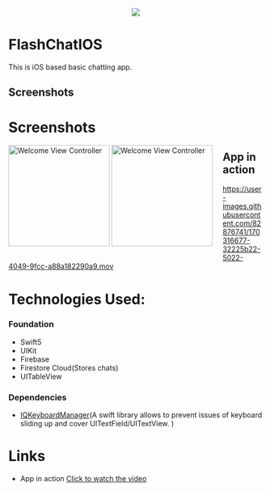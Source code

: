 <p align="center">
  <img src="https://github.com/sandeepsahanicodes/FlashChatIOS/blob/master/Flash%20Chat%20iOS13/Assets.xcassets/AppIcon.appiconset/180.png" />
</p>

# FlashChatIOS

This is iOS based basic chatting app.

## Screenshots
# Screenshots

<div style="float:left;margin:0 20px 20px 0" markdown="1">
  
<img width="200" alt="Welcome View Controller" src="https://github.com/sandeepsahanicodes/FlashChatIOS/assets/82876741/621e2700-29fa-465c-ac5e-5dee5135dd8a">

<img width="200" alt="Welcome View Controller" src="https://github.com/sandeepsahanicodes/FlashChatIOS/assets/82876741/6f483847-d10e-4e1c-a946-d5d04e68d006">
</div>

## App in action

https://user-images.githubusercontent.com/82876741/170316677-32225b22-5022-4049-9fcc-a88a182290a9.mov

# Technologies Used:
### Foundation
- Swift5
- UIKit
- Firebase
- Firestore Cloud(Stores chats)
- UITableView
  
### Dependencies 
- [IQKeyboardManager](https://github.com/hackiftekhar/IQKeyboardManager)(A swift library allows to prevent issues of keyboard sliding up and cover UITextField/UITextView. )

# Links
- App in action [Click to watch the video]()

